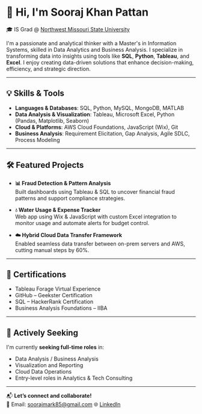 # 👋 Hi, I'm Sooraj Khan Pattan

🎓 IS Grad @ [Northwest Missouri State University](https://www.nwmissouri.edu/)  

I'm a passionate and analytical thinker with a Master's in Information Systems, skilled in Data Analytics and Business Analysis. I specialize in transforming data into insights using tools like **SQL**, **Python**, **Tableau**, and **Excel**. I enjoy creating data-driven solutions that enhance decision-making, efficiency, and strategic direction.

---

## 💡 Skills & Tools

- **Languages & Databases**: SQL, Python, MySQL, MongoDB, MATLAB  
- **Data Analysis & Visualization**: Tableau, Microsoft Excel, Python (Pandas, Matplotlib, Seaborn)  
- **Cloud & Platforms**: AWS Cloud Foundations, JavaScript (Wix), Git  
- **Business Analysis**: Requirement Elicitation, Gap Analysis, Agile SDLC, Process Modeling  

---

## 🛠️ Featured Projects

- **📊 Fraud Detection & Pattern Analysis**  
  Built dashboards using Tableau & SQL to uncover financial fraud patterns and support compliance strategies.

- **💧 Water Usage & Expense Tracker**  
  Web app using Wix & JavaScript with custom Excel integration to monitor usage and automate alerts for budget control.

- **☁️ Hybrid Cloud Data Transfer Framework**  
  Enabled seamless data transfer between on-prem servers and AWS, cutting manual steps by 60%.

---

## 📜 Certifications

- Tableau Forage Virtual Experience  
- GitHub – Geekster Certification  
- SQL – HackerRank Certification  
- Business Analysis Foundations – IIBA  

---

## 🚀 Actively Seeking

I'm currently **seeking full-time roles** in:
- Data Analysis / Business Analysis  
- Visualization and Reporting  
- Cloud Data Operations  
- Entry-level roles in Analytics & Tech Consulting  

---

📬 **Let’s connect and collaborate!**  
📧 Email: soorajmark85@gmail.com
 🌐 [LinkedIn](https://linkedin.com/in/soorajkhanpattan)  


